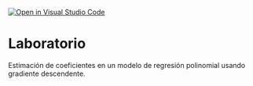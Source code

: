 [![Open in Visual Studio Code](https://classroom.github.com/assets/open-in-vscode-718a45dd9cf7e7f842a935f5ebbe5719a5e09af4491e668f4dbf3b35d5cca122.svg)](https://classroom.github.com/online_ide?assignment_repo_id=11181791&assignment_repo_type=AssignmentRepo)
# Laboratorio

Estimación de coeficientes en un modelo de regresión polinomial usando gradiente descendente.
